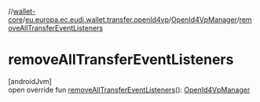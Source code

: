 //[wallet-core](../../../index.md)/[eu.europa.ec.eudi.wallet.transfer.openId4vp](../index.md)/[OpenId4VpManager](index.md)/[removeAllTransferEventListeners](remove-all-transfer-event-listeners.md)

# removeAllTransferEventListeners

[androidJvm]\
open override
fun [removeAllTransferEventListeners](remove-all-transfer-event-listeners.md)(): [OpenId4VpManager](index.md)
